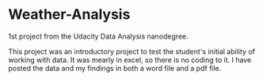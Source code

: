 # Weather-Analysis
1st project from the Udacity Data Analysis nanodegree.

This project was an introductory project to test the student's initial ability of working with data. It was mearly in excel, so there is no coding to it. I have posted the data and my findings in both a word file and a pdf file.
